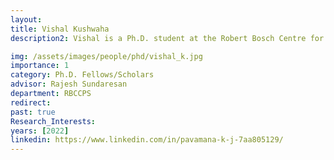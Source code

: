 ```yaml
---
layout: 
title: Vishal Kushwaha
description2: Vishal is a Ph.D. student at the Robert Bosch Centre for Cyber-Physical Systems, Indian Institute of Science, Bengaluru. He works with Prof. Rajesh Sundaresan (Department of Electrical Communication Engineering) and Prof. Abdul R. Pinjari (Department of Civil Engineering). He completed his B.Tech. in Electrical Engineering from Govind Ballabh Pant Engineering College, Uttarakhand in 2015 and his M.Tech. in Electrical Engineering from IIT Gandhinagar, Gujarat in 2018. His broad research interests are the applications of game theory, discrete travel mode choice theory, and traffic network equilibrium algorithms. He is currently working in the area of optimal pricing for first- and last-mile services to facilitate the collaboration between public and private transport operators.

img: /assets/images/people/phd/vishal_k.jpg
importance: 1
category: Ph.D. Fellows/Scholars 
advisor: Rajesh Sundaresan
department: RBCCPS
redirect: 
past: true
Research_Interests:
years: [2022]
linkedin: https://www.linkedin.com/in/pavamana-k-j-7aa805129/
---
```

